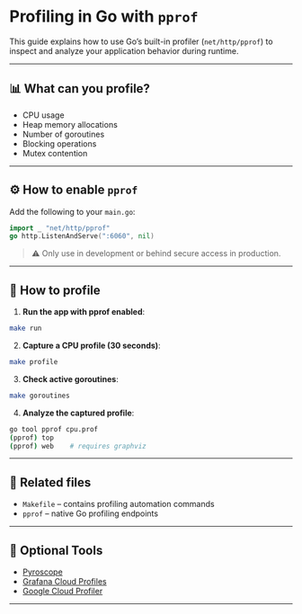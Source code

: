 # Profiling in Go with `pprof`

This guide explains how to use Go’s built-in profiler (`net/http/pprof`) to inspect and analyze your application behavior during runtime.

---

## 📊 What can you profile?
- CPU usage
- Heap memory allocations
- Number of goroutines
- Blocking operations
- Mutex contention

---

## ⚙️ How to enable `pprof`
Add the following to your `main.go`:

```go
import _ "net/http/pprof"
go http.ListenAndServe(":6060", nil)
```
> ⚠️ Only use in development or behind secure access in production.

---

## 🚀 How to profile

1. **Run the app with pprof enabled**:
```bash
make run
```

2. **Capture a CPU profile (30 seconds)**:
```bash
make profile
```

3. **Check active goroutines**:
```bash
make goroutines
```

4. **Analyze the captured profile**:
```bash
go tool pprof cpu.prof
(pprof) top
(pprof) web    # requires graphviz
```

---

## 📁 Related files
- `Makefile` – contains profiling automation commands
- `pprof` – native Go profiling endpoints

---

## 🔧 Optional Tools
- [Pyroscope](https://pyroscope.io/)
- [Grafana Cloud Profiles](https://grafana.com/oss/profiles/)
- [Google Cloud Profiler](https://cloud.google.com/profiler)

---